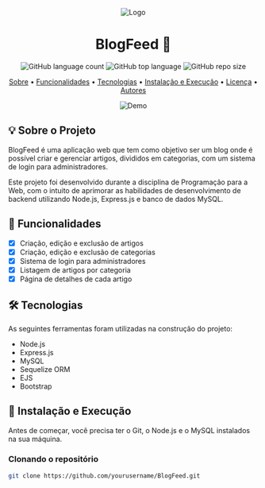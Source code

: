 <p align="center">
  <img src="./public/images/logo.png" alt="Logo">
</p>

<h1 align="center">BlogFeed 📰</h1>

<p align="center">
  <img alt="GitHub language count" src="https://img.shields.io/github/languages/count/yourusername/BlogFeed?color=green">
  <img alt="GitHub top language" src="https://img.shields.io/github/languages/top/yourusername/BlogFeed?color=green">
  <img alt="GitHub repo size" src="https://img.shields.io/github/repo-size/yourusername/BlogFeed?color=green">
</p>

<p align="center">
  <a href="#-sobre-o-projeto">Sobre</a> •
  <a href="#-funcionalidades">Funcionalidades</a> •
  <a href="#-tecnologias">Tecnologias</a> •
  <a href="#-instalação-e-execução">Instalação e Execução</a> •
  <a href="#-licença">Licença</a> •
  <a href="#-autores">Autores</a>
</p>

<p align="center">
  <img src="./public/images/demo.gif" alt="Demo">
</p>

## 💡 Sobre o Projeto

BlogFeed é uma aplicação web que tem como objetivo ser um blog onde é possível criar e gerenciar artigos, divididos em categorias, com um sistema de login para administradores.

Este projeto foi desenvolvido durante a disciplina de Programação para a Web, com o intuito de aprimorar as habilidades de desenvolvimento de backend utilizando Node.js, Express.js e banco de dados MySQL.

## 📌 Funcionalidades

- [x] Criação, edição e exclusão de artigos
- [x] Criação, edição e exclusão de categorias
- [x] Sistema de login para administradores
- [x] Listagem de artigos por categoria
- [x] Página de detalhes de cada artigo

## 🛠 Tecnologias

As seguintes ferramentas foram utilizadas na construção do projeto:

- Node.js
- Express.js
- MySQL
- Sequelize ORM
- EJS
- Bootstrap

## 🚀 Instalação e Execução

Antes de começar, você precisa ter o Git, o Node.js e o MySQL instalados na sua máquina.

### Clonando o repositório

```bash
git clone https://github.com/yourusername/BlogFeed.git

